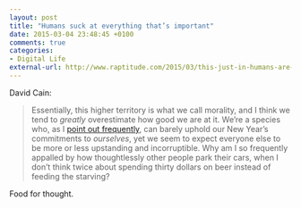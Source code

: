 ```yaml
---
layout: post
title: "Humans suck at everything that’s important"
date: 2015-03-04 23:48:45 +0100
comments: true
categories: 
- Digital Life
external-url: http://www.raptitude.com/2015/03/this-just-in-humans-are-bad-at-everything-thats-important/
---
```


David Cain:

> Essentially, this higher territory is what we call morality, and I think we tend to _greatly_ overestimate how good we are at it. We’re a species who, as I [point out frequently](http://www.raptitude.com/2014/12/the-myth-of-new-years/), can barely uphold our New Year’s commitments to _ourselves_, yet we seem to expect everyone else to be more or less upstanding and incorruptible. Why am I so frequently appalled by how thoughtlessly other people park their cars, when I don’t think twice about spending thirty dollars on beer instead of feeding the starving?

Food for thought.